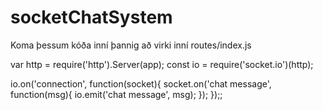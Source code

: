 # socketChatSystem

Koma þessum kóða inní þannig að virki inní routes/index.js

var http = require('http').Server(app);
const io = require('socket.io')(http);

io.on('connection', function(socket){
    socket.on('chat message', function(msg){
        io.emit('chat message', msg);
    });
});;
